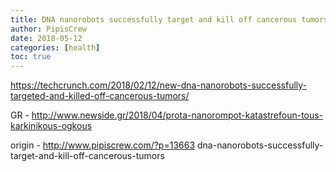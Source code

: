 ```yaml
---
title: DNA nanorobots successfully target and kill off cancerous tumors
author: PipisCrew
date: 2018-05-12
categories: [health]
toc: true
---
```


https://techcrunch.com/2018/02/12/new-dna-nanorobots-successfully-targeted-and-killed-off-cancerous-tumors/

GR - http://www.newside.gr/2018/04/prota-nanorompot-katastrefoun-tous-karkinikous-ogkous

origin - http://www.pipiscrew.com/?p=13663 dna-nanorobots-successfully-target-and-kill-off-cancerous-tumors